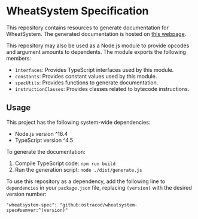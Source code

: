 
# WheatSystem Specification

This repository contains resources to generate documentation for WheatSystem. The generated documentation is hosted on [this webpage](http://www.ostracodfiles.com/wheatsystem/menu.html).

This repository may also be used as a Node.js module to provide opcodes and argument amounts to dependents. The module exports the following members:

* `interfaces`: Provides TypeScript interfaces used by this module.
* `constants`: Provides constant values used by this module.
* `specUtils`: Provides functions to generate documentation.
* `instructionClasses`: Provides classes related to bytecode instructions.

## Usage

This project has the following system-wide dependencies:

* Node.js version ^16.4
* TypeScript version ^4.5

To generate the documentation:

1. Compile TypeScript code: `npm run build`
1. Run the generation script: `node ./dist/generate.js`

To use this repository as a dependency, add the following line to `dependencies` in your `package.json` file, replacing `(version)` with the desired version number:

```
"wheatsystem-spec": "github:ostracod/wheatsystem-spec#semver:^(version)"
```


